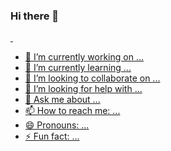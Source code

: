 ### Hi there 👋
  <div>
    <a href="https://github.com/Wiliami">
    <img src="https://github-readme-stats.vercel.app/api?username=wiliami&theme=dark&show_icons=true" alt="">
    <img src="https://github-readme-stats.vercel.app/api/top-langs/?username=wiliami" alt="">
</div>  


- 🔭 I’m currently working on ...
- 🌱 I’m currently learning ...
- 👯 I’m looking to collaborate on ...
- 🤔 I’m looking for help with ...
- 💬 Ask me about ...
- 📫 How to reach me: ...
- 😄 Pronouns: ...
- ⚡ Fun fact: ...
